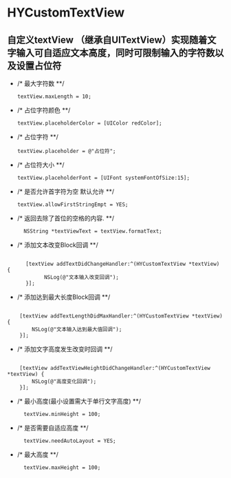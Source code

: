 # HYCustomTextView
## 自定义textView （继承自UITextView）实现随着文字输入可自适应文本高度，同时可限制输入的字符数以及设置占位符

- /* 最大字符数 **/

      textView.maxLength = 10;

- /* 占位字符颜色 **/

      textView.placeholderColor = [UIColor redColor];

- /* 占位字符 **/

      textView.placeholder = @"占位符";

- /* 占位符大小 **/

      textView.placeholderFont = [UIFont systemFontOfSize:15];

- /* 是否允许首字符为空 默认允许 **/

      textView.allowFirstStringEmpt = YES;

- /* 返回去除了首位的空格的内容. **/

        NSString *textViewText = textView.formatText;

- /* 添加文本改变Block回调 **/

```

      [textView addTextDidChangeHandler:^(HYCustomTextView *textView) {
            NSLog(@"文本输入改变回调");
      }];
```

- /* 添加达到最大长度Block回调 **/

```

    [textView addTextLengthDidMaxHandler:^(HYCustomTextView *textView) {
        NSLog(@"文本输入达到最大值回调");
    }];

```

- /* 添加文字高度发生改变时回调 **/

```

    [textView addTextViewHeightDidChangeHandler:^(HYCustomTextView *textView) {
        NSLog(@"高度变化回调");
    }];

```

- /* 最小高度(最小设置需大于单行文字高度) **/

        textView.minHeight = 100;

- /* 是否需要自适应高度 **/

        textView.needAutoLayout = YES;

- /* 最大高度 **/

        textView.maxHeight = 100;
